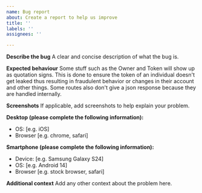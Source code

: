 ```yaml
---
name: Bug report
about: Create a report to help us improve
title: ''
labels: ''
assignees: ''

---
```


**Describe the bug**
A clear and concise description of what the bug is.

**Expected behaviour**
Some stuff such as the Owner and Token will show up as quotation signs. This is done to ensure the token of an individual doesn't get leaked thus resulting in fraudulent behavior or changes in their account and other things. Some routes also don't give a json response because they are handled internally.

**Screenshots**
If applicable, add screenshots to help explain your problem.

**Desktop (please complete the following information):**
 - OS: [e.g. iOS]
 - Browser [e.g. chrome, safari]

**Smartphone (please complete the following information):**
 - Device: [e.g. Samsung Galaxy S24]
 - OS: [e.g. Android 14]
 - Browser [e.g. stock browser, safari]

**Additional context**
Add any other context about the problem here.
